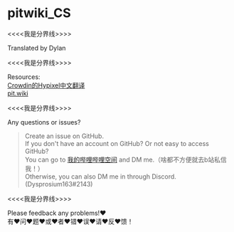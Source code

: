 # pitwiki_CS 

<<<<我是分界线>>>>

 Translated by Dylan     

<<<<我是分界线>>>>

 Resources:                                   
 [Crowdin的Hypixel中文翻译](https://crowdin.com/project/hypixel/zh-CN)     
 [pit.wiki](https://pit.wiki/)     

<<<<我是分界线>>>>

 Any questions or issues?     
 >Create an issue on GitHub.     
 >If you don't have an account on GitHub? Or not easy to access GitHub?     
 >You can go to [我的哔哩哔哩空间](https://space.bilibili.com/693470532) and DM me.（啥都不方便就去b站私信我！）     
 >Otherwise, you can also DM me in through Discord.(Dysprosium163#2143)     

<<<<我是分界线>>>>

 Please feedback any problems!:heart:     
 有:heart:问:heart:题:heart:或:heart:者:heart:错:heart:误:heart:请:heart:反:heart:馈！